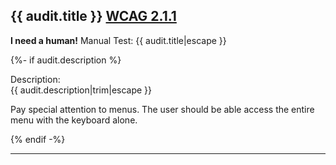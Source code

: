 ## {{ audit.title }} [WCAG 2.1.1](https://www.w3.org/WAI/WCAG21/quickref/?versions=2.0#keyboard)

__I need a human!__ Manual Test: {{ audit.title|escape }}

{%- if audit.description %}

Description:<br>
{{ audit.description|trim|escape }}

Pay special attention to menus. The user should be able access the entire menu with the keyboard alone.

{% endif -%}

---
